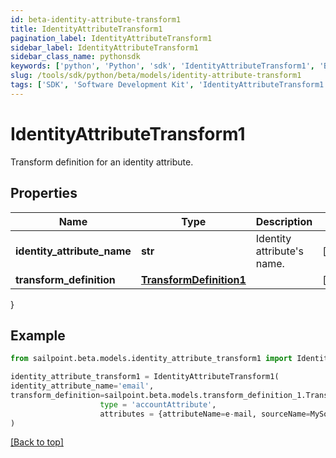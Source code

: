 ```yaml
---
id: beta-identity-attribute-transform1
title: IdentityAttributeTransform1
pagination_label: IdentityAttributeTransform1
sidebar_label: IdentityAttributeTransform1
sidebar_class_name: pythonsdk
keywords: ['python', 'Python', 'sdk', 'IdentityAttributeTransform1', 'BetaIdentityAttributeTransform1'] 
slug: /tools/sdk/python/beta/models/identity-attribute-transform1
tags: ['SDK', 'Software Development Kit', 'IdentityAttributeTransform1', 'BetaIdentityAttributeTransform1']
---
```


# IdentityAttributeTransform1

Transform definition for an identity attribute.

## Properties

Name | Type | Description | Notes
------------ | ------------- | ------------- | -------------
**identity_attribute_name** | **str** | Identity attribute's name. | [optional] 
**transform_definition** | [**TransformDefinition1**](transform-definition1) |  | [optional] 
}

## Example

```python
from sailpoint.beta.models.identity_attribute_transform1 import IdentityAttributeTransform1

identity_attribute_transform1 = IdentityAttributeTransform1(
identity_attribute_name='email',
transform_definition=sailpoint.beta.models.transform_definition_1.TransformDefinition_1(
                    type = 'accountAttribute', 
                    attributes = {attributeName=e-mail, sourceName=MySource, sourceId=2c9180877a826e68017a8c0b03da1a53}, )
)

```
[[Back to top]](#) 

